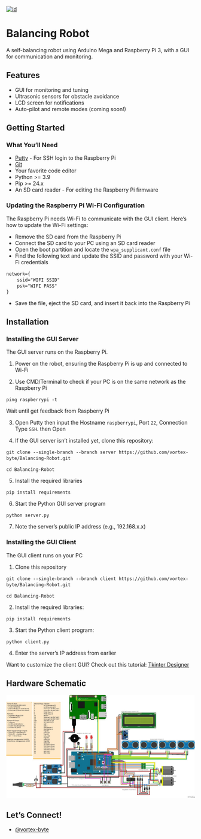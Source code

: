 [![id](https://img.shields.io/badge/BAHASA-INDONESIA-red.svg)](https://github.com/vortex-byte/Balancing-Robot/blob/main/README.md)

# Balancing Robot

A self-balancing robot using Arduino Mega and Raspberry Pi 3, with a GUI for communication and monitoring.
## Features

- GUI for monitoring and tuning
- Ultrasonic sensors for obstacle avoidance
- LCD screen for notifications
- Auto-pilot and remote modes (coming soon!)


## Getting Started

### What You’ll Need

- [Putty](https://www.putty.org/) - For SSH login to the Raspberry Pi
- [Git](https://git-scm.com/downloads)
- Your favorite code editor
- Python >= 3.9
- Pip >= 24.x
- An SD card reader - For editing the Raspberry Pi firmware

### Updating the Raspberry Pi Wi-Fi Configuration

The Raspberry Pi needs Wi-Fi to communicate with the GUI client. Here’s how to update the Wi-Fi settings:

- Remove the SD card from the Raspberry Pi
- Connect the SD card to your PC using an SD card reader
- Open the boot partition and locate the ```wpa_supplicant.conf``` file
- Find the following text and update the SSID and password with your Wi-Fi credentials
```
network={
    ssid="WIFI SSID"
    psk="WIFI PASS"
}
```
- Save the file, eject the SD card, and insert it back into the Raspberry Pi
## Installation

### Installing the GUI Server

The GUI server runs on the Raspberry Pi.

1. Power on the robot, ensuring the Raspberry Pi is up and connected to Wi-Fi

2. Use CMD/Terminal to check if your PC is on the same network as the Raspberry Pi
```
ping raspberrypi -t
```

Wait until get feedback from Raspberry Pi

3. Open Putty then input the Hostname ```raspberrypi```, Port ```22```, Connection Type ```SSH```. then Open

4. If the GUI server isn’t installed yet, clone this repository:
```
git clone --single-branch --branch server https://github.com/vortex-byte/Balancing-Robot.git
```
```
cd Balancing-Robot
```

5. Install the required libraries
```
pip install requirements
```

6. Start the Python GUI server program
```
python server.py
```

7. Note the server’s public IP address (e.g., 192.168.x.x)


### Installing the GUI Client

The GUI client runs on your PC

1. Clone this repository
```
git clone --single-branch --branch client https://github.com/vortex-byte/Balancing-Robot.git
```
```
cd Balancing-Robot
```

2. Install the required libraries:
```
pip install requirements
```

3. Start the Python client program:
```
python client.py
```

4. Enter the server’s IP address from earlier

Want to customize the client GUI? Check out this tutorial:  [Tkinter Designer](https://www.youtube.com/watch?v=Qd-jJjduWeQ)

## Hardware Schematic

![Schematic](https://raw.githubusercontent.com/vortex-byte/Balancing-Robot/refs/heads/main/skematik.jpg)

## Let’s Connect!

- [@vortex-byte](mailto:mzimam.ath@gmail.com)

